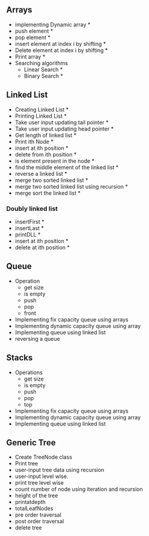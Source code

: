 ## Arrays

- implementing Dynamic array \*
- push element \*
- pop element \*
- insert element at index i by shifting \*
- Delete element at index i by shifting \*
- Print array \*
- Searching algorithms
  - Linear Search \*
  - Binary Search \*

## Linked List

- Creating Linked List \*
- Printing Linked List \*
- Take user input updating tail pointer \*
- Take user input updating head pointer \*
- Get length of linked list \*
- Print ith Node \*
- insert at ith position \*
- delete from ith position \*
- is element present in the node \*
- find the middle element of the linked list \*
- reverse a linked list \*
- merge two sorted linked list \*
- merge two sorted linked list using recursion \*
- merge sort the linked list \*

### Doubly linked list

- insertFirst \*
- insertLast \*
- printDLL \*
- insert at ith position \*
- delete at ith position \*

## Queue

- Operation
  - get size
  - is empty
  - push
  - pop
  - front
- Implementing fix capacity queue using arrays
- Implementing dynamic capacity queue using array
- Implementing queue using linked list
- reversing a queue

## Stacks

- Operations
  - get size
  - is empty
  - push
  - pop
  - top
- Implementing fix capacity queue using arrays
- Implementing dynamic capacity queue using array
- Implementing queue using linked list

## Generic Tree

- Create TreeNode class
- Print tree
- user-input tree data using recursion
- user-input level wise.
- print tree level wise
- count number of node using iteration and recursion
- height of the tree
- printatdepth
- totalLeafNodes
- pre order traversal
- post order traversal
- delete tree